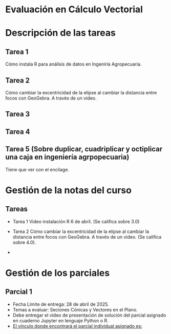 # Evaluación en Cálculo Vectorial


# Descripción de las tareas 

## Tarea 1 
Cómo instala R para análisis de datos en Ingeniría Agropecuaria.   

## Tarea 2

Cómo cambiar la excentricidad de la elipse al cambiar la distancia entre focos con GeoGebra. A través de un video. 

## Tarea 3  

## Tarea 4

## Tarea 5 (Sobre duplicar, cuadriplicar y octiplicar una caja en ingeniería agrpopecuaria)

Tiene que ver con el encilage. 

# Gestión de la notas del curso

## Tareas

* Tarea 1 Video instalación R 6 de abril. (Se califica sobre 3.0)

* Tarea 2  Cómo cambiar la excentricidad de la elipse al cambiar la distancia entre focos con GeoGebra. A través de un video. (Se califica sobre 4.0).

* 

# Gestión de los parciales  

## Parcial 1 

* Fecha Límite de entrega: 28 de abril de 2025.
* Temas a evaluar: Seciones Cónicas y Vectores en el Plano.
* Debe entregar el video de presentación de solución del parcial asignado en cuaderno Jupyter en lenguaje Python o R.
* [El vínculo donde encontrará el parcial individual asignado es:]() 



